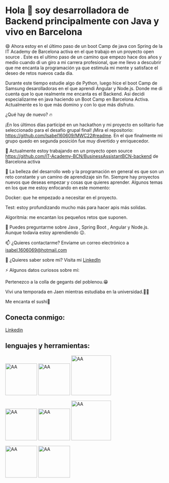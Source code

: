 # Hola 👋 soy desarrolladora de Backend principalmente con Java y vivo en Barcelona 

😄 Ahora estoy en el último paso de  un boot Camp de java con Spring de la IT Academy de Barcelona activa en el que trabajo en un proyecto open source . Este es el ultimo paso
de un camino que empezo hace dos años y medio cuando di un giro a mi carrera profesional, que me llevo a descubrir que me encanta la programación ya que estimula mi mente y 
satisface el deseo de retos nuevos cada dia.

Durante este tiempo estudie algo de Python, luego hice el boot Camp de Samsung desarolladoras en el que aprendi Angular y Node.js. Donde me di cuenta que lo que
realmente me encanta es el Backend. Asi decidi especializarme en java haciendo un Boot Camp en Barcelona Activa. Actualmente es lo que más domino y con lo que más disfruto.

¿Qué hay de nuevo? 🔥

¡En los últimos días participé en un hackathon y mi proyecto en solitario fue seleccionado para el desafío grupal final! ¡Mira el repositorio:
https://github.com/Isabel160609/MWC22#readme. En el que finalmente mi grupo quedo en segunda posición fue muy divertido y enriquecedor.

🔭 Actualmente estoy trabajando en un proyecto open source https://github.com/IT-Academy-BCN/BusinessAssistantBCN-backend de Barcelona activa

🌱 La belleza del desarrollo web y la programación en general es que son un reto constante y un camino de aprendizaje sin fin. Siempre hay proyectos nuevos que deseas empezar
y cosas que quieres aprender. Algunos temas en los que me estoy enfocando en este momento:

Docker: que he empezado a necesitar en el proyecto.

Test: estoy profundizando mucho más para hacer apis más solidas.

Algoritmia: me encantan los pequeños retos que suponen.

💬 Puedes preguntarme sobre Java , Spring Boot , Angular y Node.js. Aunque todavia estoy aprendiendo  😉.

📫 ¿Quieres contactarme? Envíame un correo electrónico a isabel.1606069@hotmail.com

📄 ¿Quieres saber sobre mi? Visita mi [LinkedIn](www.linkedin.com/in/isabelDomenech)

⚡ Algunos datos curiosos sobre mí:

Pertenezco a la colla de gegants del poblenou.😁

Vivi una temporada en Jaen mientras estudiaba en la universidad.👩‍🎓

Me encanta el sushi🍣

## Conecta conmigo:
[Linkedin](www.linkedin.com/in/isabelDomenech)

## lenguajes y herramientas:

<img src="https://user-images.githubusercontent.com/77856098/156897110-f34565f8-acf1-49e1-be1f-13fe3a064982.png" width="100" alt="AA"/>  <img src="https://user-images.githubusercontent.com/77856098/156897547-cac8e46d-f985-48de-92a9-f6d2e679f5b5.png" width="100" alt="AA"/>  <img src="https://user-images.githubusercontent.com/77856098/156897587-887a3c87-bd62-44ff-b407-4bf2af62d968.png" width="125" alt="AA"/>

 
 <img src="https://user-images.githubusercontent.com/77856098/156897692-bb4cb8f1-889c-42fe-8569-770a2503320b.png" width="100" alt="AA"/>   <img src="https://user-images.githubusercontent.com/77856098/156897452-2348ffd5-6376-40a8-b903-a84f9031f8a7.png" width="100" alt="AA"/>  <img src="https://user-images.githubusercontent.com/77856098/156897728-2ec7749c-e6fa-4432-905c-bd5a3992d2a1.png" width="125" alt="AA"/>

  
<img src="https://user-images.githubusercontent.com/77856098/156897754-e5b338f3-ae2a-499b-a346-1b65350e7fdd.png" width="100" alt="AA"/>   <img src="https://user-images.githubusercontent.com/77856098/156897781-23211062-d08d-4886-9d8c-697515e53c3a.png" width="100" alt="AA"/>




